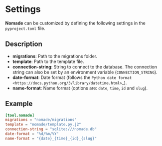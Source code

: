 # Settings

**Nomade** can be customized by defining the following settings in the `pyproject.toml` file.

## Description

- **migrations**: Path to the migrations folder.
- **template**: Path to the template file.
- **connection-string**: String to connect to the database. The connection string can also be set by an environment variable (`CONNECTION_STRING`).
- **date-format**: Date format (follows the `Python date format <https://docs.python.org/3/library/datetime.html>`_).
- **name-format**: Name format (options are: `date`, `time`, `id` and `slug`).

## Example

```toml
[tool.nomade]
migrations = "nomade/migrations"
template = "nomade/template.py.j2"
connection-string = "sqlite:///nomade.db"
date-format = "%d/%m/%Y"
name-format = "{date}_{time}_{id}_{slug}"
```
